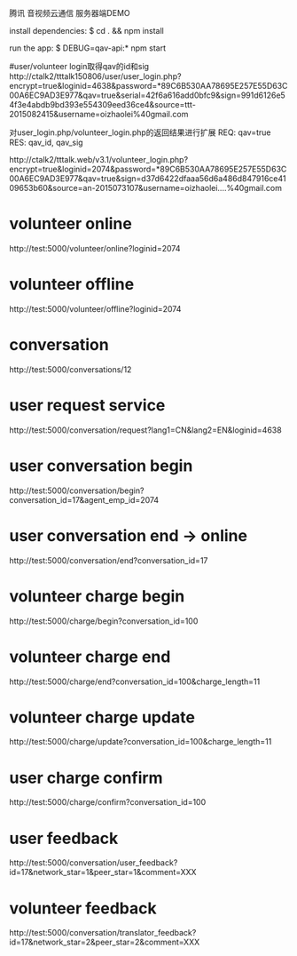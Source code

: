 腾讯 音视频云通信
服务器端DEMO

   install dependencies:
     $ cd . && npm install

   run the app:
     $ DEBUG=qav-api:* npm start


#user/volunteer login取得qav的id和sig
http://ctalk2/tttalk150806/user/user_login.php?encrypt=true&loginid=4638&password=*89C6B530AA78695E257E55D63C00A6EC9AD3E977&qav=true&serial=42f6a616add0bfc9&sign=991d6126e54f3e4abdb9bd393e554309eed36ce4&source=ttt-2015082415&username=oizhaolei%40gmail.com

对user_login.php/volunteer_login.php的返回结果进行扩展
REQ: qav=true
RES: qav_id, qav_sig

http://ctalk2/tttalk.web/v3.1/volunteer_login.php?encrypt=true&loginid=2074&password=*89C6B530AA78695E257E55D63C00A6EC9AD3E977&qav=true&sign=d37d6422dfaaa56d6a486d847916ce4109653b60&source=an-2015073107&username=oizhaolei....%40gmail.com

# volunteer online
http://test:5000/volunteer/online?loginid=2074

# volunteer offline
http://test:5000/volunteer/offline?loginid=2074

# conversation
http://test:5000/conversations/12

# user request service
http://test:5000/conversation/request?lang1=CN&lang2=EN&loginid=4638

# user conversation begin
http://test:5000/conversation/begin?conversation_id=17&agent_emp_id=2074

# user conversation end -> online
http://test:5000/conversation/end?conversation_id=17

# volunteer charge begin
http://test:5000/charge/begin?conversation_id=100

# volunteer charge end
http://test:5000/charge/end?conversation_id=100&charge_length=11

# volunteer charge update
http://test:5000/charge/update?conversation_id=100&charge_length=11

# user charge confirm
http://test:5000/charge/confirm?conversation_id=100

# user feedback
http://test:5000/conversation/user_feedback?id=17&network_star=1&peer_star=1&comment=XXX
# volunteer feedback
http://test:5000/conversation/translator_feedback?id=17&network_star=2&peer_star=2&comment=XXX
